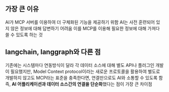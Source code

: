 ## 가장 큰 이유 
AI가 MCP 서버를 이용하여 더 구체화된 기능을 제공하기 위함
AI는 사전 훈련되어 있지 않은 정보에 대해 답변하기 어려움
이를 MCP를 이용해 필요한 정보에 대해 가져다 쓸 수 있도록 하는 것

## langchain, langgraph와 다른 점
기존에는 시스템마다 연동방식이 달라 각 데이터 소스에 대해 별도 API나 플러그인 개발이 필요했지만,
Model Context protocol이라는 새로운 프로토콜을 활용하여 별도로 개발하지 않고도 MCP라는 표준을 충족한다면, 연결만으로도 AI와 소통할 수 있도록 함
즉, **AI 어플리케이션과 데이터 소스간의 연결을 단순화**했다는 점이 가장 큰 차이점